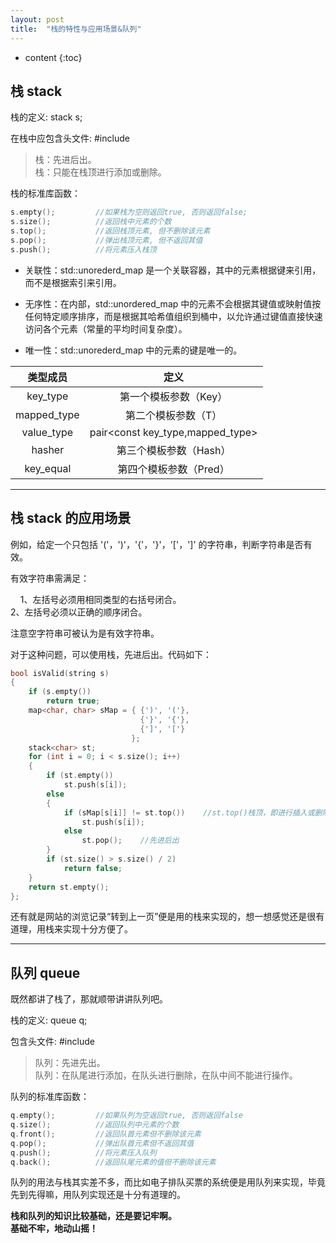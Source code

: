 ```yaml
---
layout: post
title:  "栈的特性与应用场景&队列"
---
```


* content
{:toc}

## 栈 stack

栈的定义: stack<int> s;

在栈中应包含头文件: #include<stack> 

> 栈：先进后出。
> <br/>栈：只能在栈顶进行添加或删除。

栈的标准库函数：

``` c++
s.empty();         //如果栈为空则返回true, 否则返回false;
s.size();          //返回栈中元素的个数
s.top();           //返回栈顶元素, 但不删除该元素
s.pop();           //弹出栈顶元素, 但不返回其值
s.push();          //将元素压入栈顶
```

* 关联性：std::unorederd_map 是一个关联容器，其中的元素根据键来引用，而不是根据索引来引用。

* 无序性：在内部，std::unordered_map 中的元素不会根据其键值或映射值按任何特定顺序排序，而是根据其哈希值组织到桶中，以允许通过键值直接快速访问各个元素（常量的平均时间复杂度）。

* 唯一性：std::unorederd_map 中的元素的键是唯一的。

类型成员|定义
:--:|:--:
key_type|第一个模板参数（Key）
mapped_type|第二个模板参数（T）
value_type|pair<const key_type,mapped_type>
hasher|第三个模板参数（Hash）
key_equal|第四个模板参数（Pred）

---

## 栈 stack 的应用场景

例如，给定一个只包括 '('，')'，'{'，'}'，'['，']' 的字符串，判断字符串是否有效。

有效字符串需满足：

&nbsp;&nbsp;&nbsp;&nbsp;1、左括号必须用相同类型的右括号闭合。
&nbsp;&nbsp;&nbsp;&nbsp;<br/>2、左括号必须以正确的顺序闭合。

注意空字符串可被认为是有效字符串。

对于这种问题，可以使用栈，先进后出。代码如下：

``` c++
bool isValid(string s) 
{
    if (s.empty()) 
        return true;
    map<char, char> sMap = { {')', '('},
                             {'}', '{'},
                             {']', '['}
                           };
    stack<char> st;
    for (int i = 0; i < s.size(); i++) 
    {
        if (st.empty()) 
            st.push(s[i]);
        else 
        {
            if (sMap[s[i]] != st.top())    //st.top()栈顶，即进行插入或删除操作的一段
                st.push(s[i]);
            else 
                st.pop();    //先进后出
        }
        if (st.size() > s.size() / 2) 
            return false;
    }
    return st.empty();
};
```

还有就是网站的浏览记录“转到上一页”便是用的栈来实现的，想一想感觉还是很有道理，用栈来实现十分方便了。

---

## 队列 queue

既然都讲了栈了，那就顺带讲讲队列吧。

栈的定义: queue<int> q;

包含头文件: #include<queue>

> 队列：先进先出。
> <br/>队列：在队尾进行添加，在队头进行删除，在队中间不能进行操作。

队列的标准库函数：

``` c++
q.empty();         //如果队列为空返回true, 否则返回false     
q.size();          //返回队列中元素的个数
q.front();         //返回队首元素但不删除该元素
q.pop();           //弹出队首元素但不返回其值
q.push();          //将元素压入队列
q.back();          //返回队尾元素的值但不删除该元素
```

队列的用法与栈其实差不多，而比如电子排队买票的系统便是用队列来实现，毕竟先到先得嘛，用队列实现还是十分有道理的。

**栈和队列的知识比较基础，还是要记牢啊。**
**<br/>基础不牢，地动山摇！**
